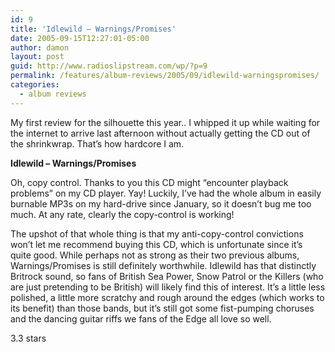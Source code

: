 ```yaml
---
id: 9
title: 'Idlewild – Warnings/Promises'
date: 2005-09-15T12:27:01-05:00
author: damon
layout: post
guid: http://www.radioslipstream.com/wp/?p=9
permalink: /features/album-reviews/2005/09/idlewild-warningspromises/
categories:
  - album reviews
---
```

My first review for the silhouette this year.. I whipped it up while waiting for the internet to arrive last afternoon without actually getting the CD out of the shrinkwrap. That’s how hardcore I am.

**Idlewild – Warnings/Promises**

Oh, copy control. Thanks to you this CD might “encounter playback problems” on my CD player. Yay! Luckily, I’ve had the whole album in easily burnable MP3s on my hard-drive since January, so it doesn’t bug me too much. At any rate, clearly the copy-control is working!

The upshot of that whole thing is that my anti-copy-control convictions won’t let me recommend buying this CD, which is unfortunate since it’s quite good. While perhaps not as strong as their two previous albums, Warnings/Promises is still definitely worthwhile. Idlewild has that distinctly Britrock sound, so fans of British Sea Power, Snow Patrol or the Killers (who are just pretending to be British) will likely find this of interest. It’s a little less polished, a little more scratchy and rough around the edges (which works to its benefit) than those bands, but it’s still got some fist-pumping choruses and the dancing guitar riffs we fans of the Edge all love so well.

3.3 stars